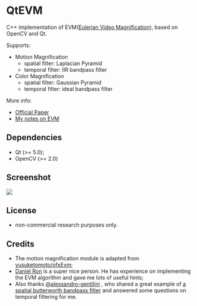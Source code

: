 QtEVM
=====

C++ implementation of EVM([Eulerian Video Magnification](http://people.csail.mit.edu/mrub/vidmag/)), based on OpenCV and Qt.

Supports:

* Motion Magnification
    - spatial filter: Laplacian Pyramid
	- temporal filter: IIR bandpass filter
* Color Magnification
    - spatial filter: Gaussian Pyramid
	- temporal filter: ideal bandpass filter

More info: 

* [Official Paper](http://people.csail.mit.edu/mrub/vidmag/)
* [My notes on EVM](http://hahack.com/codes/eulerian-video-magnification/)

## Dependencies ##

* Qt (>= 5.0);
* OpenCV (>= 2.0)

## Screenshot ##

![](https://raw.githubusercontent.com/wzpan/QtEVM/master/Screenshots/QtEVM.png)

## License ##

* non-commercial research purposes only.

## Credits ##

* The motion magnification module is adapted from [yusuketomoto/ofxEvm](https://github.com/yusuketomoto/ofxEvm);
* [Daniel Ron](http://web.mit.edu/dron/www/portfolio/) is a super nice person. He has experience on implementing the EVM algorithm and gave me lots of useful hints;
* Also thanks [@alessandro-gentilini](https://github.com/alessandro-gentilini) , who shared a great example of [a spatial butterworth bandpass filter](https://github.com/alessandro-gentilini/opencv_exercises-butterworth) and answered some questions on temporal filtering for me.
